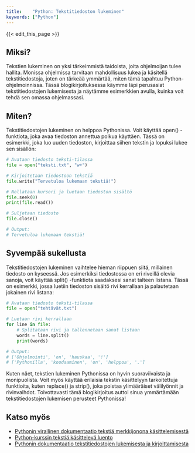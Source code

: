 ```yaml
---
title:    "Python: Tekstitiedoston lukeminen"
keywords: ["Python"]
---
```


{{< edit_this_page >}}

## Miksi?

Tekstien lukeminen on yksi tärkeimmistä taidoista, joita ohjelmoijan tulee hallita. Monissa ohjelmissa tarvitaan mahdollisuus lukea ja käsitellä tekstitiedostoja, joten on tärkeää ymmärtää, miten tämä tapahtuu Python-ohjelmoinnissa. Tässä blogikirjoituksessa käymme läpi perusasiat tekstitiedostojen lukemisesta ja näytämme esimerkkien avulla, kuinka voit tehdä sen omassa ohjelmassasi.

## Miten?

Tekstitiedostojen lukeminen on helppoa Pythonissa. Voit käyttää open() -funktiota, joka avaa tiedoston annettua polkua käyttäen. Tässä on esimerkki, joka luo uuden tiedoston, kirjoittaa siihen tekstin ja lopuksi lukee sen sisällön:

```python
# Avataan tiedosto teksti-tilassa
file = open("teksti.txt", "w+")

# Kirjoitetaan tiedostoon tekstiä
file.write("Tervetuloa lukemaan tekstiä!")

# Nollataan kursori ja luetaan tiedoston sisältö
file.seek(0)
print(file.read())

# Suljetaan tiedosto
file.close()

# Output:
# Tervetuloa lukemaan tekstiä!
```

## Syvempää sukellusta

Tekstitiedostojen lukeminen vaihtelee hieman riippuen siitä, millainen tiedosto on kyseessä. Jos esimerkiksi tiedostossa on eri riveillä olevia sanoja, voit käyttää split() -funktiota saadaksesi sanat talteen listana. Tässä on esimerkki, jossa luetiin tiedoston sisältö rivi kerrallaan ja palautetaan jokainen rivi listana:

```python
# Avataan tiedosto teksti-tilassa
file = open("tehtävät.txt")

# Luetaan rivi kerrallaan
for line in file:
    # Splitataan rivi ja tallennetaan sanat listaan
    words = line.split()
    print(words)

# Output:
# ['Ohjelmointi', 'on', 'hauskaa', '!']
# ['Pythonilla', 'koodaaminen', 'on', 'helppoa', '.']
```

Kuten näet, tekstien lukeminen Pythonissa on hyvin suoraviivaista ja monipuolista. Voit myös käyttää erilaisia tekstin käsittelyyn tarkoitettuja funktioita, kuten replace() ja strip(), joka poistaa ylimääräiset välilyönnit ja rivinvaihdot. Toivottavasti tämä blogikirjoitus auttoi sinua ymmärtämään tekstitiedostojen lukemisen perusteet Pythonissa!

## Katso myös

- [Pythonin virallinen dokumentaatio tekstiä merkkijonona käsittelemisestä](https://docs.python.org/3/library/stdtypes.html#text-sequence-type-str)
- [Python-kurssin tekstiä käsittelevä luento](https://www.youtube.com/watch?v=QiMdS7sEngA)
- [Pythonin dokumentaatio tekstitiedostojen lukemisesta ja kirjoittamisesta](https://docs.python.org/3/tutorial/inputoutput.html#reading-and-writing-files)